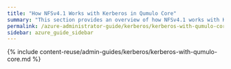 ```yaml
---
title: "How NFSv4.1 Works with Kerberos in Qumulo Core"
summary: "This section provides an overview of how NFSv4.1 works with Kerberos in Qumulo Core."
permalink: /azure-administrator-guide/kerberos/kerberos-with-qumulo-core.html
sidebar: azure_guide_sidebar
---
```


{% include content-reuse/admin-guides/kerberos/kerberos-with-qumulo-core.md %}
